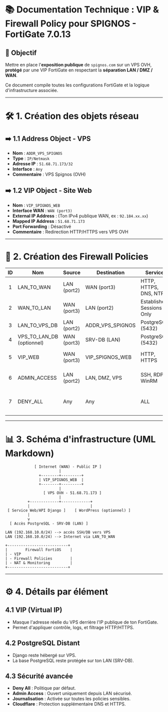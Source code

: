 # 📚 Documentation Technique : VIP & Firewall Policy pour SPIGNOS - FortiGate 7.0.13

## 📌 Objectif

Mettre en place l'**exposition publique** de `spignos.com` sur un VPS OVH, **protégé** par une VIP FortiGate en respectant la **séparation LAN / DMZ / WAN**.

Ce document compile toutes les configurations FortiGate et la logique d'infrastructure associée.

---

# 🛠️ 1. Création des objets réseau

## ➡️ 1.1 Address Object - VPS

- **Nom** : `ADDR_VPS_SPIGNOS`
- **Type** : `IP/Netmask`
- **Adresse IP** : `51.68.71.173/32`
- **Interface** : `Any`
- **Commentaire** : VPS Spignos (OVH)

## ➡️ 1.2 VIP Object - Site Web

- **Nom** : `VIP_SPIGNOS_WEB`
- **Interface WAN** : `WAN (port3)`
- **External IP Address** : (Ton IPv4 publique WAN, ex : `92.184.xx.xx`)
- **Mapped IP Address** : `51.68.71.173`
- **Port Forwarding** : Désactivé
- **Commentaire** : Redirection HTTP/HTTPS vers VPS OVH

---

# 📜 2. Création des Firewall Policies

| ID | Nom                     | Source         | Destination         | Service                  | Direction | NAT | Commentaire                            |
|:--:|--------------------------|----------------|---------------------|---------------------------|-----------|-----|----------------------------------------|
| 1  | LAN_TO_WAN               | LAN (port2)     | WAN (port3)          | HTTP, HTTPS, DNS, NTP     | ➡️        | ✅   | Navigation Internet pour LAN           |
| 2  | WAN_TO_LAN               | WAN (port3)     | LAN (port2)          | Established Sessions Only | ⇄         | ❌   | Retours TCP vers LAN                   |
| 3  | LAN_TO_VPS_DB            | LAN (port2)     | ADDR_VPS_SPIGNOS     | PostgreSQL (5432)         | ➡️        | ✅   | Django LAN vers DB VPS                 |
| 4  | VPS_TO_LAN_DB (optionnel) | WAN (port3)     | SRV-DB (LAN)         | PostgreSQL (5432)         | ➡️        | ❌   | Retour restreint depuis VPS            |
| 5  | VIP_WEB                  | WAN (port3)     | VIP_SPIGNOS_WEB      | HTTP, HTTPS               | ➡️        | ❌   | Exposition publique de spignos.com     |
| 6  | ADMIN_ACCESS             | LAN (port2)     | LAN, DMZ, VPS        | SSH, RDP, WinRM           | ⇄         | ❌   | Accès d'administration sécurisé        |
| 7  | DENY_ALL                 | Any             | Any                  | ALL                       | ⇄         | ❌   | Blocage général hors règles explicites |

---

# 📊 3. Schéma d'infrastructure (UML Markdown)

```plaintext
             [ Internet (WAN) - Public IP ]
                        |
               +--------+---------+
               | VIP_SPIGNOS_WEB  |
               +--------+---------+
                        |
                 [ VPS OVH - 51.68.71.173 ]
                        |
          +-------------+-------------+
          |                           |
 [ Service Web/API Django ]    [ WordPress (optionnel) ]
          |
          v
  [ Accès PostgreSQL - SRV-DB (LAN) ]

LAN (192.168.10.0/24) --> accès SSH/DB vers VPS
LAN (192.168.10.0/24) --> Internet via LAN_TO_WAN

+---------------------------+
|        Firewall FortiOS    |
| - VIP
| - Firewall Policies        |
| - NAT & Monitoring         |
+---------------------------+
```

---

# ⚙️ 4. Détails par élément

## 4.1 VIP (Virtual IP)
- Masque l'adresse réelle du VPS derrière l'IP publique de ton FortiGate.
- Permet d'appliquer contrôle, logs, et filtrage HTTP/HTTPS.

## 4.2 PostgreSQL Distant
- Django reste hébergé sur VPS.
- La base PostgreSQL reste protégée sur ton LAN (SRV-DB).

## 4.3 Sécurité avancée
- **Deny All** : Politique par défaut.
- **Admin Access** : Ouvert uniquement depuis LAN sécurisé.
- **Journalisation** : Activée sur toutes les policies sensibles.
- **Cloudflare** : Protection supplémentaire DNS et HTTPS.
